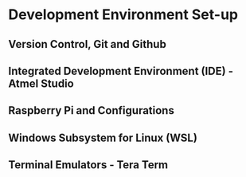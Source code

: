 # Development Environment Set-up

## Version Control, Git and Github

## Integrated Development Environment (IDE) - Atmel Studio

## Raspberry Pi and Configurations

## Windows Subsystem for Linux (WSL)

## Terminal Emulators - Tera Term
